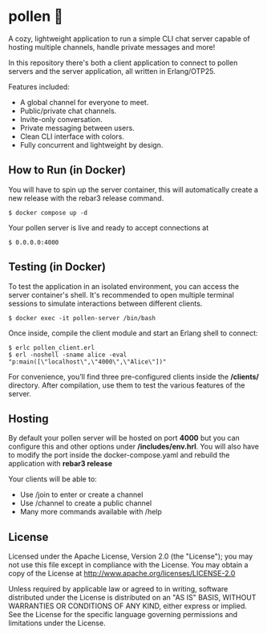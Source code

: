 pollen 🌻
============

A cozy, lightweight application to run a simple CLI chat server capable of hosting multiple channels, handle private messages and more!

In this repository there's both a client application to connect to pollen servers and the server application, all written in Erlang/OTP25.

Features included:
- A global channel for everyone to meet.
- Public/private chat channels.
- Invite-only conversation.
- Private messaging between users.
- Clean CLI interface with colors.
- Fully concurrent and lightweight by design.

How to Run (in Docker)
-------

You will have to spin up the server container, this will automatically create a new release with the rebar3 release command.

    $ docker compose up -d

Your pollen server is live and ready to accept connections at

    $ 0.0.0.0:4000

Testing (in Docker)
-------

To test the application in an isolated environment, you can access the server container's shell. It's recommended to open multiple terminal sessions to simulate interactions between different clients.

    $ docker exec -it pollen-server /bin/bash

Once inside, compile the client module and start an Erlang shell to connect:

    $ erlc pollen_client.erl
    $ erl -noshell -sname alice -eval "p:main([\"localhost\",\"4000\",\"Alice\"])"

For convenience, you’ll find three pre-configured clients inside the **/clients/** directory. After compilation, use them to test the various features of the server.

Hosting
-------

By default your pollen server will be hosted on port **4000** but you can configure this and other options under **/includes/env.hrl**. You will also have to
modify the port inside the docker-compose.yaml and rebuild the application with **rebar3 release**

Your clients will be able to:

- Use /join to enter or create a channel
- Use /channel to create a public channel
- Many more commands available with /help

License
-------
Licensed under the Apache License, Version 2.0 (the "License");
you may not use this file except in compliance with the License.
You may obtain a copy of the License at http://www.apache.org/licenses/LICENSE-2.0

Unless required by applicable law or agreed to in writing, software
distributed under the License is distributed on an "AS IS" BASIS,
WITHOUT WARRANTIES OR CONDITIONS OF ANY KIND, either express or implied.
See the License for the specific language governing permissions and
limitations under the License.

